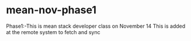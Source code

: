 # mean-nov-phase1
Phase1:-This is mean stack developer class on November 14
This is added at the remote system to fetch and sync
